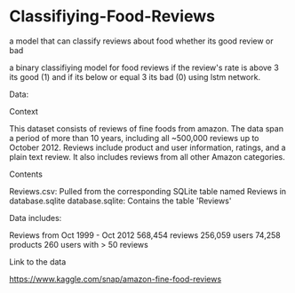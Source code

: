# Classifiying-Food-Reviews
a model that can classify reviews about food whether its good review or bad

a binary classifiying model for food reviews if the review's rate is above 3 its good (1) and if its below or equal 3 its bad (0)
using lstm network.

Data:

Context

This dataset consists of reviews of fine foods from amazon. The data span a period of more than 10 years, including all ~500,000 reviews up to October 2012. Reviews include product and user information, ratings, and a plain text review. It also includes reviews from all other Amazon categories.

Contents

Reviews.csv: Pulled from the corresponding SQLite table named Reviews in database.sqlite
database.sqlite: Contains the table 'Reviews'

Data includes:

Reviews from Oct 1999 - Oct 2012
568,454 reviews
256,059 users
74,258 products
260 users with > 50 reviews

Link to the data

https://www.kaggle.com/snap/amazon-fine-food-reviews
